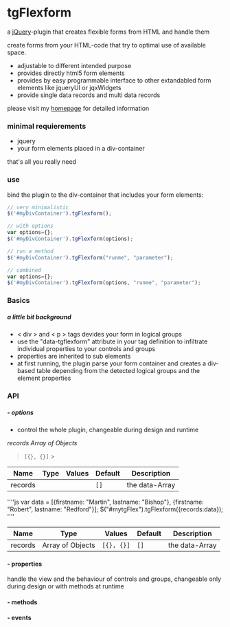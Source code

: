  <!--- Home --->
# tgFlexform
a [jQuery](http://jquery.com/)-plugin that creates flexible forms from HTML and handle them

create forms from your HTML-code that try to optimal use of available space. 
* adjustable to different intended purpose
* provides directly html5 form elements
* provides by easy programmable interface to other extandabled form elements like jqueryUI or jqxWidgets
* provide single data records and multi data records

please visit my [homepage](https://frank753.uber.space/tgDoc/tgFlexform/) for detailed information

### minimal requierements
* jquery 
* your form elements placed in a div-container

that's all you really need

### use
bind the plugin to the div-container that includes your form elements:
```js
// very minimalistic
$('#myDivContainer').tgFlexform();

// with options
var options={}; 
$('#myDivContainer').tgFlexform(options);

// run a method
$('#myDivContainer').tgFlexform("runme", "parameter");

// combined
var options={};
$('#myDivContainer').tgFlexform(options, "runme", "parameter");
```
### Basics
##### a little bit background
* &lt; div &gt; and &lt; p &gt; tags devides your form in logical groups
* use the "data-tgflexform" attribute in your tag definition to infiltrate individual properties to your controls and groups
* properties are inherited to sub elements
* at first running, the plugin parse your form container and creates a div-based table depending from the detected logical groups and the element properties

### API

##### - options
- control the whole plugin, changeable during design and runtime

_records_
*Array of Objects*
>`[{}, {}]` >


Name | Type | Values | Default | Description
------------ | ------------- | ------------- | ------------- | -------------
| records |  |  | `[]` | the data-Array |


''''js
var data = [{firstname: "Martin", lastname: "Bishop"}, {firstname: "Robert", lastname: "Redford"}]; $("#mytgFlex").tgFlexform({records:data});
''''

Name | Type | Values | Default | Description
------------ | ------------- | ------------- | ------------- | -------------
| records | Array of Objects | `[{}, {}]` | `[]` | the data-Array |
#### - properties
handle the view and the behaviour of controls and groups, changeable only during design or with methods at runtime

#### - methods

#### - events

